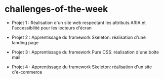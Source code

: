 # challenges-of-the-week

- Projet 1 : Réalisation d'un site web respectant les attributs ARIA et l'accessibilité pour les lecteurs d'écran

- Projet 2 : Apprentissage du framework Skeleton: réalisation d'une landing page

- Projet 3 : Apprentissage du framework Pure CSS: réalisation d'une boite mail

- Projet 4 : Apprentissage du framework Skeleton: réalisation d'un site d'e-commerce

